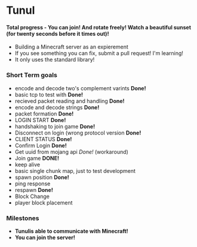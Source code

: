 # Tunul
#### Total progress - You can join! And rotate freely! Watch a beautiful sunset (for twenty seconds before it times out)!
 - Building a Minecraft server as an expierement
  - If you see something you can fix, submit a pull request! I'm learning!
  - It only uses the standard library!

### Short Term goals
 - encode and decode two's complement varints **Done!**
 - basic tcp to test with **Done!**
 - recieved packet reading and handling **Done!**
 - encode and decode strings **Done!**
 - packet formation **Done!**
 - LOGIN START **Done!**
 - handshaking to join game **Done!**
 - Disconnect on login (wrong protocol version **Done!**
 - CLIENT STATUS **Done!**
 - Confirm Login **Done!**
 - Get uuid from mojang api *Done!* (workaround) 
 - Join game **DONE!** 
 - keep alive
 - basic single chunk map, just to test development
 - spawn position **Done!**
 - ping response
 - respawn **Done!**
 - Block Change
 - player block placement

### Milestones
 - **Tunulis able to communicate with Minecraft!**
 - **You can join the server!**
